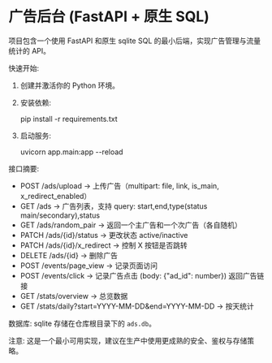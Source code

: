 # 广告后台 (FastAPI + 原生 SQL)

项目包含一个使用 FastAPI 和原生 sqlite SQL 的最小后端，实现广告管理与流量统计的 API。

快速开始:

1. 创建并激活你的 Python 环境。
2. 安装依赖:

   pip install -r requirements.txt

3. 启动服务:

   uvicorn app.main:app --reload

接口摘要:

- POST /ads/upload  -> 上传广告（multipart: file, link, is_main, x_redirect_enabled）
- GET /ads -> 广告列表，支持 query: start,end,type(status main/secondary),status
- GET /ads/random_pair -> 返回一个主广告和一个次广告（各自随机）
- PATCH /ads/{id}/status -> 更改状态 active/inactive
- PATCH /ads/{id}/x_redirect -> 控制 X 按钮是否跳转
- DELETE /ads/{id} -> 删除广告
- POST /events/page_view -> 记录页面访问
- POST /events/click -> 记录广告点击 (body: {"ad_id": number}) 返回广告链接
- GET /stats/overview -> 总览数据
- GET /stats/daily?start=YYYY-MM-DD&end=YYYY-MM-DD -> 按天统计

数据库: sqlite 存储在仓库根目录下的 `ads.db`。

注意: 这是一个最小可用实现，建议在生产中使用更成熟的安全、鉴权与存储策略。
